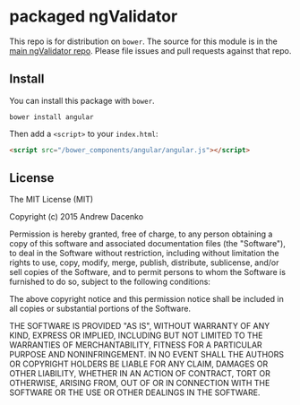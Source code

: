 # packaged ngValidator

This repo is for distribution on `bower`. The source for this module is in the
[main ngValidator repo](https://github.com/andrewdacenko/ng-validator).
Please file issues and pull requests against that repo.

## Install

You can install this package with `bower`.

```shell
bower install angular
```

Then add a `<script>` to your `index.html`:

```html
<script src="/bower_components/angular/angular.js"></script>
```

## License

The MIT License (MIT)

Copyright (c) 2015 Andrew Dacenko

Permission is hereby granted, free of charge, to any person obtaining a copy
of this software and associated documentation files (the "Software"), to deal
in the Software without restriction, including without limitation the rights
to use, copy, modify, merge, publish, distribute, sublicense, and/or sell
copies of the Software, and to permit persons to whom the Software is
furnished to do so, subject to the following conditions:

The above copyright notice and this permission notice shall be included in all
copies or substantial portions of the Software.

THE SOFTWARE IS PROVIDED "AS IS", WITHOUT WARRANTY OF ANY KIND, EXPRESS OR
IMPLIED, INCLUDING BUT NOT LIMITED TO THE WARRANTIES OF MERCHANTABILITY,
FITNESS FOR A PARTICULAR PURPOSE AND NONINFRINGEMENT. IN NO EVENT SHALL THE
AUTHORS OR COPYRIGHT HOLDERS BE LIABLE FOR ANY CLAIM, DAMAGES OR OTHER
LIABILITY, WHETHER IN AN ACTION OF CONTRACT, TORT OR OTHERWISE, ARISING FROM,
OUT OF OR IN CONNECTION WITH THE SOFTWARE OR THE USE OR OTHER DEALINGS IN THE
SOFTWARE.
